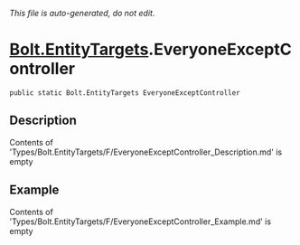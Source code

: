 *This file is auto-generated, do not edit.*

# [Bolt.EntityTargets](Types/Bolt.EntityTargets.md).EveryoneExceptController
`public static Bolt.EntityTargets EveryoneExceptController`
## Description
Contents of 'Types/Bolt.EntityTargets/F/EveryoneExceptController_Description.md' is empty
## Example
Contents of 'Types/Bolt.EntityTargets/F/EveryoneExceptController_Example.md' is empty
